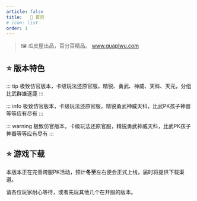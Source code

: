 ```yaml
---
article: false
title:   🌈 首页
# icon: list
order: 1
---
```


> 🖼️ 瓜皮屋出品，百分百精品。   www.guapiwu.com

## ⭐ 版本特色

::: tip 极致仿官版本，卡级玩法还原官服，精锐、勇武、神威、天科、天元，分组比武群雄逐鹿
:::

::: info 极致仿官版本，卡级玩法还原官服，精锐勇武神威天科，比武PK孩子神器等等应有尽有
:::

::: warning 极致仿官版本，卡级玩法还原官服，精锐勇武神威天科，比武PK孩子神器等等应有尽有
:::


## ⭐ 游戏下载

本版本正在完善跨服PK活动，预计**冬至**左右便会正式上线，届时将提供下载渠道。

请各位玩家耐心等待，或者先玩其他几个在开服的版本。

